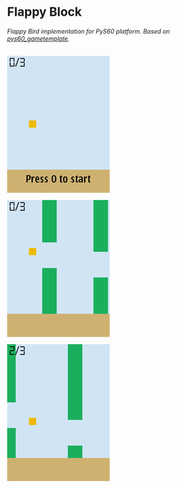 # Flappy Block
###### Flappy Bird implementation for PyS60 platform. Based on [pys60_gametemplate](https://github.com/howdyworld/pys60_gametemplate).

![screenshot 1](/screenshots/screen_0.png)

![screenshot 2](/screenshots/screen_1.png) 

![screenshot 3](/screenshots/screen_2.png)
